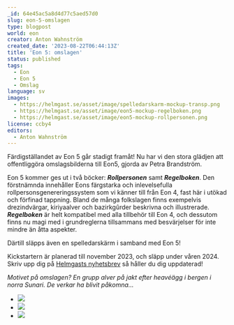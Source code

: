 ```yaml
---
_id: 64e45ac5a8d4d77c5aed57d0
slug: eon-5-omslagen
type: blogpost
world: eon
creator: Anton Wahnström
created_date: '2023-08-22T06:44:13Z'
title: 'Eon 5: omslagen'
status: published
tags:
  - Eon
  - Eon 5
  - Omslag
language: sv
images:
  - https://helmgast.se/asset/image/spelledarskarm-mockup-transp.png
  - https://helmgast.se/asset/image/eon5-mockup-regelboken.png
  - https://helmgast.se/asset/image/eon5-mockup-rollpersonen.png
license: ccby4
editors:
  - Anton Wahnström
---
```

Färdigställandet av Eon 5 går stadigt framåt! Nu har vi den stora glädjen att offentliggöra omslagsbilderna till Eon5, gjorda av Petra Brandström.

Eon 5 kommer ges ut i två böcker: _**Rollpersonen**_ samt **_Regelboken_**. Den förstnämnda innehåller Eons färgstarka och inlevelsefulla rollpersonsgenereringssystem som vi känner till från Eon 4, fast här i utökad och förfinad tappning. Bland de många folkslagen finns exempelvis drezindvärgar, kiriyaalver och bazirkgûrder beskrivna och illustrerade. _**Regelboken**_ är helt kompatibel med alla tillbehör till Eon 4, och dessutom finns nu magi med i grundreglerna tillsammans med besvärjelser för inte mindre än åtta aspekter.

Därtill släpps även en spelledarskärm i samband med Eon 5!

Kickstartern är planerad till november 2023, och släpp under våren 2024. Skriv upp dig på [Helmgasts nyhetsbrev](https://helmgast.us8.list-manage.com/subscribe?u=4412a3ce4ac556de77513666b&id=8cef8e8de6 "Helmgasts nyhetsbrev") så håller du dig uppdaterad!

_Motivet på omslagen? En grupp alver på jakt efter heavéägg i bergen i norra Sunari. De verkar ha blivit påkomna..._  

*   ![](https://helmgast.se/asset/image/thumbs/eon5-mockup-rollpersonen.png#thumb)
*   ![](https://helmgast.se/asset/image/thumbs/eon5-mockup-regelboken.png#thumb)
*   ![](https://helmgast.se/asset/image/spelledarskarm-mockup-transp.png#thumb)
